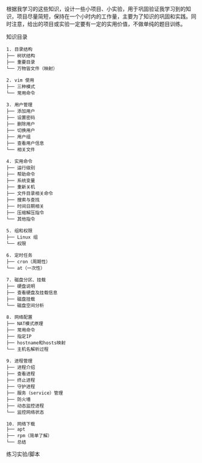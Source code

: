根据我学习的这些知识，设计一些小项目、小实验，用于巩固验证我学习到的知识，项目尽量简短，保持在一个小时内的工作量，主要为了知识的巩固和实践。同时注意，给出的项目或实验一定要有一定的实用价值，不做单纯的题目训练。

知识目录
```
1. 目录结构
├── 树状结构
├── 重要目录
└── 万物皆文件（映射）

2. vim 使用
├── 三种模式
└── 常用命令

3. 用户管理
├── 添加用户
├── 设置密码
├── 删除用户
├── 切换用户
├── 用户组
├── 查看用户信息
└── 相关文件

4. 实用命令
├── 运行级别
├── 帮助命令
├── 系统变量
├── 重新关机
├── 文件目录相关命令
├── 搜索与查找
├── 时间日期相关
├── 压缩解压指令
└── 其他指令

5. 组和权限
├── Linux 组
└── 权限

6. 定时任务
├── cron（周期性）
└── at（一次性）

7. 磁盘分区、挂载
├── 硬盘说明
├── 查看硬盘及挂载信息
├── 磁盘挂载
└── 磁盘空间分析

8. 网络配置
├── NAT模式原理
├── 常用命令
├── 指定IP
├── hostname和hosts映射
└── 主机名解析过程

9. 进程管理
├── 进程介绍
├── 查看进程
├── 终止进程
├── 守护进程
├── 服务（service）管理
├── 防火墙
├── 动态监控进程
└── 监控网络状态

10. 网络下载
├── apt
├── rpm（简单了解）
└── 总结

```
练习实验/脚本


